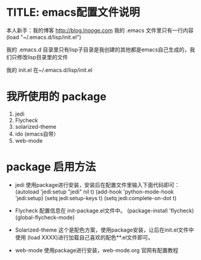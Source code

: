# TITLE: emacs配置文件说明

本人新手：我的博客 http://blog.lnooge.com
我的 .emacs 文件里只有一行内容
(load "~/.emacs.d/lisp/init.el")

我的 .emacs.d 目录里只有lisp子目录是我创建的其他都是emacs自己生成的，我们只修改lisp目录里的文件

我的 init.el 在~/.emacs.d/lisp/init.el 

# 我所使用的 package 
1. jedi
2. Flycheck
3. solarized-theme
4. ido (emacs自带）
5. web-mode 
 

# package 启用方法 
* jedi
   使用package进行安装，安装后在配置文件里输入下面代码即可：
   (autoload 'jedi:setup "jedi" nil t)
   (add-hook 'python-mode-hook 'jedi:setup)
   (setq jedi:setup-keys t)
   (setq jedi:complete-on-dot t)
* Flycheck
   配置信息在 init-package.el文件中。
   (package-install 'flycheck)
   (global-flycheck-mode)

* Solarized-theme
   这个是配色方案，使用package安装，让后在init.el文件中使用 (load XXXX)进行加载自己喜欢的配色**.el文件即可。

* web-mode
  使用package进行安装，web-mode.org 官网有配置教程


